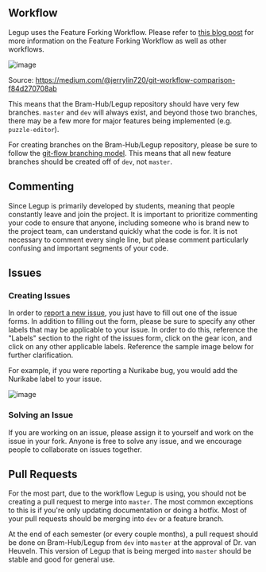 ## Workflow
Legup uses the Feature Forking Workflow. Please refer to [this blog post](https://medium.com/@jerrylin720/git-workflow-comparison-f84d270708ab) for more information on the Feature Forking Workflow as well as other workflows.

![image](https://user-images.githubusercontent.com/46334090/182742871-c3e08638-1d51-40b4-9146-410865b4d737.png)

Source: https://medium.com/@jerrylin720/git-workflow-comparison-f84d270708ab

This means that the Bram-Hub/Legup repository should have very few branches. `master` and `dev` will always exist, and beyond those two branches, there may be a few more for major features being implemented (e.g. `puzzle-editor`).

For creating branches on the Bram-Hub/Legup repository, please be sure to follow the [git-flow branching model](https://nvie.com/posts/a-successful-git-branching-model/). This means that all new feature branches should be created off of `dev`, not `master`.

## Commenting
Since Legup is primarily developed by students, meaning that people constantly leave and join the project. It is important to prioritize commenting your code to ensure that anyone, including someone who is brand new to the project team, can understand quickly what the code is for. It is not necessary to comment every single line, but please comment particularly confusing and important segments of your code.

## Issues
### Creating Issues
In order to [report a new issue](https://github.com/Bram-Hub/Legup/issues/new/choose), you just have to fill out one of the issue forms. In addition to filling out the form, please be sure to specify any other labels that may be applicable to your issue. In order to do this, reference the "Labels" section to the right of the issues form, click on the gear icon, and click on any other applicable labels. Reference the sample image below for further clarification.

For example, if you were reporting a Nurikabe bug, you would add the Nurikabe label to your issue.

![image](https://user-images.githubusercontent.com/46334090/182708802-918283a9-7fef-4c63-b275-7a5f44f7a8a1.png)

### Solving an Issue
If you are working on an issue, please assign it to yourself and work on the issue in your fork. Anyone is free to solve any issue, and we encourage people to collaborate on issues together. 

## Pull Requests
For the most part, due to the workflow Legup is using, you should not be creating a pull request to merge into `master`. The most common exceptions to this is if you're only updating documentation or doing a hotfix. Most of your pull requests should be merging into `dev` or a feature branch.

At the end of each semester (or every couple months), a pull request should be done on Bram-Hub/Legup from `dev` into `master` at the approval of Dr. van Heuveln. This version of Legup that is being merged into `master` should be stable and good for general use. 